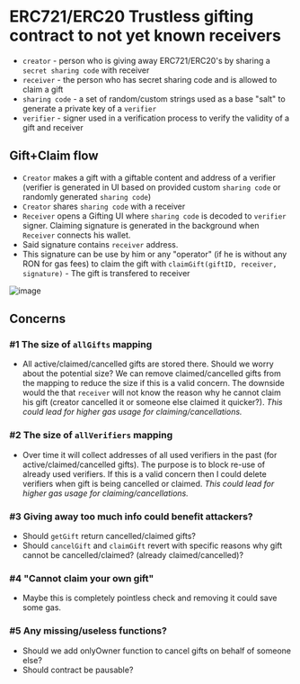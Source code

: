 # ERC721/ERC20 Trustless gifting contract to not yet known receivers

- `creator` - person who is giving away ERC721/ERC20's by sharing a `secret sharing code` with receiver
- `receiver` - the person who has secret sharing code and is allowed to claim a gift
- `sharing code` - a set of random/custom strings used as a base "salt" to generate a private key of a `verifier`
- `verifier` - signer used in a verification process to verify the validity of a gift and receiver

## Gift+Claim flow

- `Creator` makes a gift with a giftable content and address of a verifier (verifier is generated in UI based on provided custom `sharing code` or randomly generated `sharing code`)
- `Creator` shares `sharing code` with a receiver
- `Receiver` opens a Gifting UI where `sharing code` is decoded to `verifier` signer. Claiming signature is generated in the background when `Receiver` connects his wallet.
- Said signature contains `receiver` address.
- This signature can be use by him or any "operator" (if he is without any RON for gas fees) to claim the gift with `claimGift(giftID, receiver, signature)` - The gift is transfered to receiver

![image](https://user-images.githubusercontent.com/1337260/206867935-b32edc3a-4dcd-4fe6-bc25-5a512c4d03b8.png)

## Concerns

### #1 The size of `allGifts` mapping

- All active/claimed/cancelled gifts are stored there. Should we worry about the potential size? We can remove claimed/cancelled gifts from the mapping to reduce the size if this is a valid concern. The downside would the that `receiver` will not know the reason why he cannot claim his gift (creator cancelled it or someone else claimed it quicker?). _This could lead for higher gas usage for claiming/cancellations._

### #2 The size of `allVerifiers` mapping

- Over time it will collect addresses of all used verifiers in the past (for active/claimed/cancelled gifts). The purpose is to block re-use of already used verifiers. If this is a valid concern then I could delete verifiers when gift is being cancelled or claimed. _This could lead for higher gas usage for claiming/cancellations._

### #3 Giving away too much info could benefit attackers?

- Should `getGift` return cancelled/claimed gifts?
- Should `cancelGift` and `claimGift` revert with specific reasons why gift cannot be cancelled/claimed? (already claimed/cancelled)?

### #4 "Cannot claim your own gift"

- Maybe this is completely pointless check and removing it could save some gas.

### #5 Any missing/useless functions?

- Should we add onlyOwner function to cancel gifts on behalf of someone else?
- Should contract be pausable?
